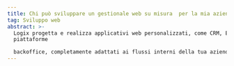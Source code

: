 ```yaml
---
title: Chi può sviluppare un gestionale web su misura  per la mia azienda?
tag: Sviluppo web
abstract: >-
  Logix progetta e realizza applicativi web personalizzati, come CRM, ERP o
  piattaforme

  backoffice, completamente adattati ai flussi interni della tua azienda.
---
```

